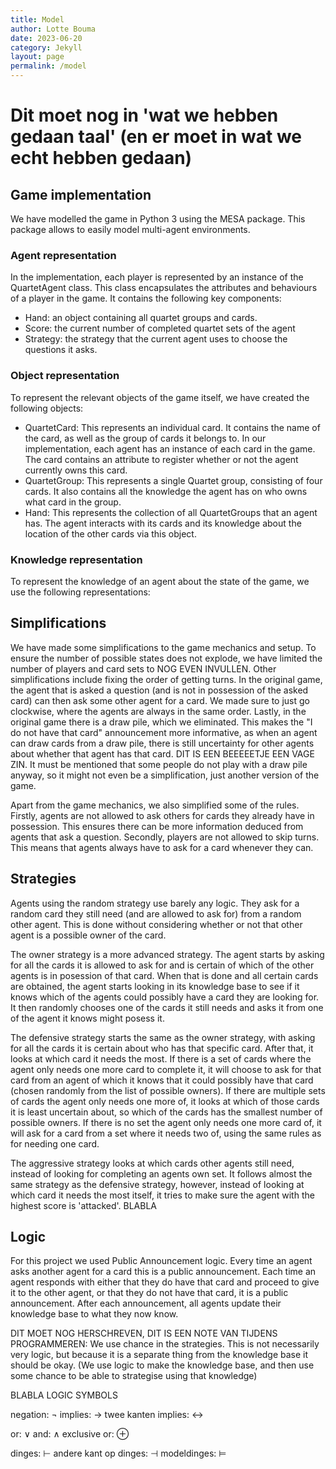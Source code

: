 ```yaml
---
title: Model 
author: Lotte Bouma
date: 2023-06-20
category: Jekyll
layout: page
permalink: /model
---
```


# Dit moet nog in 'wat we hebben gedaan taal' (en er moet in wat we echt hebben gedaan)

## Game implementation
We have modelled the game in Python 3 using the MESA package. This package allows to easily model multi-agent environments.


### Agent representation

In the implementation, each player is represented by an instance of the QuartetAgent class. This class encapsulates the attributes and behaviours of a player in the game. It contains the following key components:
* Hand: an object containing all quartet groups and cards.
* Score: the current number of completed quartet sets of the agent
* Strategy: the strategy that the current agent uses to choose the questions it asks.

### Object representation

To represent the relevant objects of the game itself, we have created the following objects:

* QuartetCard: This represents an individual card. It contains the name of the card, as well as the group of cards it belongs to. In our implementation, each agent has an instance of each card in the game. The card contains an attribute to register whether or not the agent currently owns this card. 
* QuartetGroup: This represents a single Quartet group, consisting of four cards. It also contains all the knowledge the agent has on who owns what card in the group.
* Hand: This represents the collection of all QuartetGroups that an agent has. The agent interacts with its cards and its knowledge about the location of the other cards via this object.


### Knowledge representation

To represent the knowledge of an agent about the state of the game, we use the following representations:



## Simplifications
We have made some simplifications to the game mechanics and setup. To ensure the number of possible states does not explode, we have limited the number of players and card sets to NOG EVEN INVULLEN. 
Other simplifications include fixing the order of getting turns. In the original game, the agent that is asked a question (and is not in possession of the asked card) can then ask some other agent for a card. We made sure to just go clockwise, where the agents are always in the same order. Lastly, in the original game there is a draw pile, which we eliminated. This makes the "I do not have that card" announcement more informative, as when an agent can draw cards from a draw pile, there is still uncertainty for other agents about whether that agent has that card. DIT IS EEN BEEEEETJE EEN VAGE ZIN.
It must be mentioned that some people do not play with a draw pile anyway, so it might not even be a simplification, just another version of the game. 

Apart from the game mechanics, we also simplified some of the rules. Firstly, agents are not allowed to ask others for cards they already have in possession. This ensures there can be more information deduced from agents that ask a question. Secondly, players are not allowed to skip turns. This means that agents always have to ask for a card whenever they can.


## Strategies
Agents using the random strategy use barely any logic. They ask for a random card they still need (and are allowed to ask for) from a random other agent. This is done without considering whether or not that other agent is a possible owner of the card.

The owner strategy is a more advanced strategy. The agent starts by asking for all the cards it is allowed to ask for and is certain of which of the other agents is in posession of that card. When that is done and all certain cards are obtained, the agent starts looking in its knowledge base to see if it knows which of the agents could possibly have a card they are looking for. It then randomly chooses one of the cards it still needs and asks it from one of the agent it knows might posess it. 

The defensive strategy starts the same as the owner strategy, with asking for all the cards it is certain about who has that specific card. After that, it looks at which card it needs the most. If there is a set of cards where the agent only needs one more card to complete it, it will choose to ask for that card from an agent of which it knows that it could possibly have that card (chosen randomly from the list of possible owners). If there are multiple sets of cards the agent only needs one more of, it looks at which of those cards it is least uncertain about, so which of the cards has the smallest number of possible owners. If there is no set the agent only needs one more card of, it will ask for a card from a set where it needs two of, using the same rules as for needing one card.

The aggressive strategy looks at which cards other agents still need, instead of looking for completing an agents own set. It follows almost the same strategy as the defensive strategy, however, instead of looking at which card it needs the most itself, it tries to make sure the agent with the highest score is 'attacked'. BLABLA


## Logic
For this project we used Public Announcement logic. Every time an agent asks another agent for a card this is a public announcement. Each time an agent responds with either that they do have that card and proceed to give it to the other agent, or that they do not have that card, it is a public announcement. After each announcement, all agents update their knowledge base to what they now know. 

DIT MOET NOG HERSCHREVEN, DIT IS EEN NOTE VAN TIJDENS PROGRAMMEREN: We use chance in the strategies. This is not necessarily very logic, but because it is a separate thing from the knowledge base it should be okay. (We use logic to make the knowledge base, and then use some chance to be able to strategise using that knowledge)

BLABLA LOGIC SYMBOLS

negation: ¬
implies: →
twee kanten implies: ↔

or: ∨
and: ∧
exclusive or: ⊕

dinges: ⊢
andere kant op dinges: ⊣
modeldinges: ⊨


